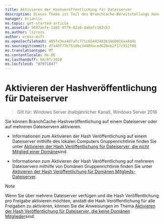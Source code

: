 ```yaml
---
title: Aktivieren der Hashveröffentlichung für Dateiserver
description: Dieses Thema ist Teil des BranchCache-Bereitstellungs Handbuchs für Windows Server 2016, das zeigt, wie BranchCache im Modus für verteilte und gehostete Caches bereitgestellt wird, um die WAN-Bandbreitenauslastung in Zweigniederlassungen zu optimieren.
manager: brianlic
ms.topic: get-started-article
ms.assetid: 5697aefe-1dd2-4ff9-82a9-da0afc182cb3
ms.author: lizross
author: eross-msft
ms.openlocfilehash: 405fe3ea4d7afc771c65442483b1660916aa8d4c
ms.sourcegitcommit: dfa48f77b751dbc34409aced628eb2f17c912f08
ms.translationtype: MT
ms.contentlocale: de-DE
ms.lasthandoff: 08/07/2020
ms.locfileid: "87971847"
---
```

# <a name="enable-hash-publication-for-file-servers"></a>Aktivieren der Hashveröffentlichung für Dateiserver

>Gilt für: Windows Server (halbjährlicher Kanal), Windows Server 2016

Sie können BranchCache-Hashveröffentlichung auf einem Dateiserver oder auf mehreren Dateiservern aktivieren.

-   Informationen zum Aktivieren der Hash Veröffentlichung auf einem Dateiserver mithilfe des lokalen Computers Gruppenrichtlinie finden Sie unter [Aktivieren der Hash Veröffentlichung für Dateiserver, die nicht Mitglied einer Domäne](../../branchcache/deploy/Enable-Hash-Publication-for-Non-Domain-Member-File-Servers.md)sind.

-   Informationen zum Aktivieren der Hash Veröffentlichung auf mehreren Dateiservern mithilfe von Domänen Gruppenrichtlinie finden Sie unter [Aktivieren der Hash Veröffentlichung für Domänen Mitglieds-Dateiserver](../../branchcache/deploy/Enable-Hash-Publication-for-Domain-Member-File-Servers.md).

> [!NOTE]
> Wenn Sie über mehrere Dateiserver verfügen und die Hash Veröffentlichung pro Freigabe aktivieren möchten, anstatt die Hash Veröffentlichung für alle Freigaben zu aktivieren, können Sie die Anweisungen im Thema [Aktivieren der Hash Veröffentlichung für Dateiserver, die keine Domänen Mitglieder](Enable-Hash-Publication-for-Non-Domain-Member-File-Servers.md)sind.



